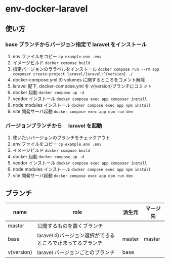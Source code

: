 # env-docker-laravel

## 使い方

### base ブランチからバージョン指定で laravel をインストール

1. env ファイルをコピー `cp example.env .env`
1. イメージビルド `docker compose build`
1. 指定バージョンのララベルをインストール `docker compose run --rm app composer create-project laravel/laravel:^{version} ./`
1. docker-compose.yml の volumes に関するところをコメント解除
1. laravel 配下, docker-compose.yml を v{version}ブランチにコミット
1. docker 起動 `docker compose up -d`
1. vendor インストール `docker compose exec app composer install`
1. node modules インストール `docker compose exec app npm install`
1. vite 開発サーバ起動 `docker compose exec app npm run dev`

### バージョンブランチから　 laravel を起動

1. 使いたいバージョンのブランチをチェックアウト
1. env ファイルをコピー `cp example.env .env`
1. イメージビルド `docker compose build`
1. docker 起動 `docker compose up -d`
1. vendor インストール `docker compose exec app composer install`
1. node modules インストール `docker compose exec app npm install`
1. vite 開発サーバ起動 `docker compose exec app npm run dev`

## ブランチ

| name       | role                                                       | 派生元 | マージ先 |
| ---------- | ---------------------------------------------------------- | ------ | -------- |
| master     | 公開するものを置くブランチ                                 |        |          |
| base       | laravel のバージョン選択ができるところで止まってるブランチ | master | master   |
| v{version} | laravel バージョンごとのブランチ                           | base   |          |
